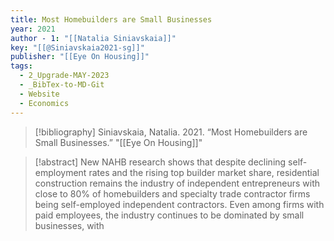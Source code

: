 ```yaml
---
title: Most Homebuilders are Small Businesses
year: 2021
author - 1: "[[Natalia Siniavskaia]]"
key: "[[@Siniavskaia2021-sg]]"
publisher: "[[Eye On Housing]]"
tags:
  - 2_Upgrade-MAY-2023
  - _BibTex-to-MD-Git
  - Website
  - Economics
---
```


> [!bibliography]
> Siniavskaia, Natalia. 2021. “Most Homebuilders are Small Businesses.” "[[Eye On Housing]]"

> [!abstract]
> New NAHB research shows that despite declining self-employment rates and the rising top builder market share, residential construction remains the industry of independent entrepreneurs with close to 80\% of homebuilders and specialty trade contractor firms being self-employed independent contractors. Even among firms with paid employees, the industry continues to be dominated by small businesses, with